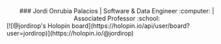 <!--
**JordiROP/JordiROP** is a ✨ _special_ ✨ repository because its `README.md` (this file) appears on your GitHub profile.

Here are some ideas to get you started:

- 🔭 I’m currently working on ...
- 🌱 I’m currently learning ...
- 👯 I’m looking to collaborate on ...
- 🤔 I’m looking for help with ...
- 💬 Ask me about ...
- 📫 How to reach me: ...
- 😄 Pronouns: ...
- ⚡ Fun fact: ...
-->
<div align="center">
### Jordi Onrubia Palacios | Software & Data Engineer :computer: | Associated Professor :school:
</div>
[![@jordirop's Holopin board](https://holopin.io/api/user/board?user=jordirop)](https://holopin.io/@jordirop)

